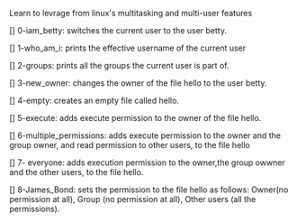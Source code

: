 Learn to levrage from linux's multitasking and multi-user features

[] 0-iam_betty: switches the current user to the user betty.

[] 1-who_am_i: prints the effective username of the current user

[] 2-groups: prints all the groups the current user is part of.

[] 3-new_owner: changes the owner of the file hello to the user betty.

[] 4-empty: creates an empty file called hello.

[] 5-execute: adds execute permission to the owner of the file hello.

[] 6-multiple_permissions: adds execute permission to the owner and the group owner, and read permission to other users, to the file hello

[] 7- everyone: adds execution permission to the owner,the group owwner and the other users, to the file hello.

[] 8-James_Bond: sets the permission to the file hello as follows: Owner(no permission at all), Group (no permission at all), Other users (all the permissions).
